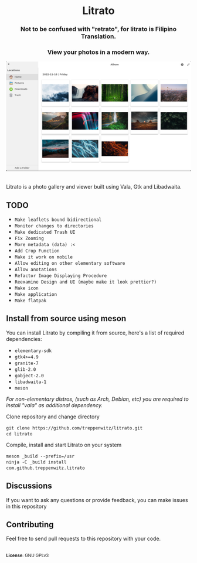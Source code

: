 <div>
    <h1 align="center">Litrato</h1>
    <h3 align="center">Not to be confused with "retrato", for litrato is Filipino Translation.</h3>
    <h3 align="center">View your photos in a modern way.</h3>
</div>

![screenshot](screenshot.png)

<br>
Litrato is a photo gallery and viewer built using Vala, Gtk and Libadwaita.

## TODO
 - `Make leaflets bound bidirectional`
 - `Monitor changes to directories`
 - `Make dedicated Trash UI`
 - `Fix Zooming`
 - `More metadata (data) :<`
 - `Add Crop Function`
 - `Make it work on mobile`
 - `Allow editing on other elementary software`
 - `Allow anotations`
 - `Refactor Image Displaying Procedure`
 - `Reexamine Design and UI (maybe make it look prettier?)`
 - `Make icon`
 - `Make application`
 - `Make flatpak`

## Install from source using meson
You can install Litrato by compiling it from source, here's a list of required dependencies:
 - `elementary-sdk`
 - `gtk4>=4.9`
 - `granite-7`
 - `glib-2.0`
 - `gobject-2.0`
 - `libadwaita-1`
 - `meson`

<i>For non-elementary distros, (such as Arch, Debian, etc) you are required to install "vala" as additional dependency.</i>

Clone repository and change directory
```
git clone https://github.com/treppenwitz/litrato.git
cd litrato
```

Compile, install and start Litrato on your system
```
meson _build --prefix=/usr
ninja -C _build install
com.github.treppenwitz.litrato
```

## Discussions
If you want to ask any questions or provide feedback, you can make issues in this repository

## Contributing
Feel free to send pull requests to this repository with your code.


<br>
<sup><b>License</b>: GNU GPLv3</sup>
